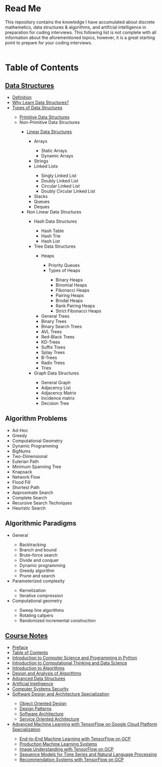 # Read Me
This repository contains the knowledge I have accumulated about discrete mathemetics, data structures & algorithms, and artificial intelligence in preparation for coding interviews. This following list is not complete with all information about the aforementioned topics, however, it is a great starting point to prepare for your coding interviews.<br><br>
<h1>Table of Contents</h1> 
<h2><a href="https://github.com/Ben-Spencer/Interview-Preparation/blob/master/Data-Structures.md#data-structures">Data Structures</a></h2>
<ul>
  <li><a href="https://github.com/Ben-Spencer/Interview-Preparation/blob/master/Data-Structures.md#definition">Definition</a></li>
  <li><a href="https://github.com/Ben-Spencer/Interview-Preparation/blob/master/Data-Structures.md#why-learn-data-structures">Why Learn Data Structures?</a></li>
  <li><a href="https://github.com/Ben-Spencer/Interview-Preparation/blob/master/Data-Structures.md#types-of-data-structures">Types of Data Structures</a></li>
  <ul>
    <li><a href="https://github.com/Ben-Spencer/Interview-Preparation/blob/master/Data-Structures.md#primitive-data-structures">Primitive Data Structures</a></li>
    <li>Non-Primitive Data Structures</li>
    <ul>
      <li><a href="https://github.com/Ben-Spencer/Interview-Preparation/blob/master/Data-Structures.md#linear-data-structures">Linear Data Structures</a></li>
      <ul>
        <li>Arrays</li>
        <ul>
          <li>Static Arrays</li>
          <li>Dynamic Arrays</li>
        </ul>
        <li>Strings</li>
        <li>Linked Lists</li>
        <ul>
          <li>Singly Linked List</li>
          <li>Doubly Linked List</li>
          <li>Circular Linked List</li>
          <li>Doubly Circular Linked List</li>
        </ul>
        <li>Stacks</li>
        <li>Queues</li>
        <li>Deques</li>
      </ul>
      <li>Non Linear Data Structures</li>
      <ul>
      <li>Hash Data Structures</li>
      <ul>
        <li>Hash Table</li>
        <li>Hash Trie</li>
        <li>Hash List</li>
      </ul>
      <li>Tree Data Structures</li>
      <ul>
        <li>Heaps</li>
        <ul>
          <li>Priority Queues</li>
          <li>Types of Heaps</li>
          <ul>
            <li>Binary Heaps</li>
            <li>Binomial Heaps</li>	
            <li>Fibonacci	Heaps</li>
            <li>Pairing Heaps</li>
            <li>Brodal Heaps</li>
            <li>Rank Pairing Heaps</li>
            <li>Strict Fibonacci Heaps</li>
          </ul>
        </ul>
        <li>General Trees</li>
        <li>Binary Trees</li>
        <li>Binary Search Trees</li>
        <li>AVL Trees</li>
        <li>Red-Black Trees</li>
        <li>KD-Trees</li>
        <li>Suffix Trees</li>
        <li>Splay Trees</li>
        <li>B-Trees</li>
        <li>Radix Trees</li>
        <li>Tries</li>
      </ul>
      <li>Graph Data Structures</li>
      <ul>
        <li>General Graph</li>
        <li>Adjacency List</li>
        <li>Adjacency Matrix</li>
        <li>Incidence matrix</li>
        <li>Decision Tree</li>
      </ul>
      </ul></ul></ul>
  </ul>
<h2>Algorithm Problems</h2>
<ul>
  <li>Ad-Hoc</li>
  <li>Greedy</li>
  <li>Computational Geometry</li>
  <li>Dynamic Programming</li>
  <li>BigNums</li>
  <li>Two-Dimensional</li>
  <li>Eulerian Path</li>
  <li>Minimum Spanning Tree</li>
  <li>Knapsack</li>
  <li>Network Flow</li>
  <li>Flood Fill</li>
  <li>Shortest Path</li>
  <li>Approximate Search</li>
  <li>Complete Search</li>
  <li>Recursive Search Techniques</li>
  <li>Heuristic Search</li>
</ul>
<h2>Algorithmic Paradigms</h2>
<ul>
  <li>General</li>
    <ul>
      <li>Backtracking</li>
      <li>Branch and bound</li>
      <li>Brute-force search</li>
      <li>Divide and conquer</li>
      <li>Dynamic programming</li>
      <li>Greedy algorithm</li>
      <li>Prune and search</li>
  </ul>
  <li>Parameterized complexity</li>
    <ul>
      <li>Kernelization</li>
      <li>Iterative compression</li>
    </ul>
  <li>Computational geometry</li>
    <ul>
      <li>Sweep line algorithms</li>
      <li>Rotating calipers</li>
      <li>Randomized incremental construction</li>
    </ul>
</ul>
<h2><a href="https://github.com/Ben-Spencer/Interview-Preparation/blob/master/Course-Notes.md#course-notes">Course Notes</a></h2>
<ul>
  <li><a href="https://github.com/Ben-Spencer/Interview-Preparation/blob/master/Course-Notes.md#preface">Preface</a></li>
  <li><a href="https://github.com/Ben-Spencer/Interview-Preparation/blob/master/Course-Notes.md#table-of-contents">Table of Contents</a></li>
  <li><a href="https://github.com/Ben-Spencer/Interview-Preparation/blob/master/Course-Notes.md#introduction-to-computer-science-and-programming-in-python">Introduction to Computer Science and Programming in Python</a></li>
  <li><a href="https://github.com/Ben-Spencer/Interview-Preparation/blob/master/Course-Notes.md#introduction-to-computational-thinking-and-data-science">Introduction to Computational Thinking and Data Science</a></li>
  <li><a href="https://github.com/Ben-Spencer/Interview-Preparation/blob/master/Course-Notes.md#introduction-to-algorithms">Introduction to Algorithms</a></li>
  <li><a href="https://github.com/Ben-Spencer/Interview-Preparation/blob/master/Course-Notes.md#design-and-analysis-of-algorithms">Design and Analysis of Algorithms</a></li>
  <li><a href="https://github.com/Ben-Spencer/Interview-Preparation/blob/master/Course-Notes.md#advanced-data-structures">Advanced Data Structures</a></li>
  <li><a href="https://github.com/Ben-Spencer/Interview-Preparation/blob/master/Course-Notes.md#artificial-intelligence">Artificial Intelligence</a></li>
  <li><a href="https://github.com/Ben-Spencer/Interview-Preparation/blob/master/Course-Notes.md#computer-systems-security">Computer Systems Security</a></li>
  <li><a href="https://github.com/Ben-Spencer/Interview-Preparation/blob/master/Course-Notes.md#software-design-and-architecture-specialization">Software Design and Architecture Specialization</a></li>
  <ul>
    <li><a href="https://github.com/Ben-Spencer/Interview-Preparation/blob/master/Course-Notes.md#object-oriented-design">Object Oriented Design</a></li>
    <li><a href="https://github.com/Ben-Spencer/Interview-Preparation/blob/master/Course-Notes.md#design-patterns">Design Patterns</a></li>
    <li><a href="https://github.com/Ben-Spencer/Interview-Preparation/blob/master/Course-Notes.md#software-architecture">Software Architecture</a></li>
    <li><a href="https://github.com/Ben-Spencer/Interview-Preparation/blob/master/Course-Notes.md#service-oriented-architecture">Service Oriented Architecture</a>   </ul>
  <li><a href="https://github.com/Ben-Spencer/Interview-Preparation/blob/master/Course-Notes.md#advanced-machine-learning-with-tensorflow-on-google-cloud-platform-specialization">Advanced Machine Learning with TensorFlow on Google Cloud Platform Specialization</a></li>
    <ul>
      <li><a href="https://github.com/Ben-Spencer/Interview-Preparation/blob/master/Course-Notes.md#end-to-end-machine-learning-with-tensorflow-on-gcp">End-to-End Machine Learning with TensorFlow on GCP</a></li>
      <li><a href="https://github.com/Ben-Spencer/Interview-Preparation/blob/master/Course-Notes.md#production-machine-learning-systems">Production Machine Learning Systems</a></li>
      <li><a href="https://github.com/Ben-Spencer/Interview-Preparation/blob/master/Course-Notes.md#image-understanding-with-tensorflow-on-gcp">Image Understanding with TensorFlow on GCP</a></li>
      <li><a href="https://github.com/Ben-Spencer/Interview-Preparation/blob/master/Course-Notes.md#sequence-models-for-time-series-and-natural-language-processing">Sequence Models for Time Series and Natural Language Processing</a></li>
      <li><a href="https://github.com/Ben-Spencer/Interview-Preparation/blob/master/Course-Notes.md#recommendation-systems-with-tensorflow-on-gcp">Recommendation Systems with TensorFlow on GCP</a></li>
    </ul>
</ul>
